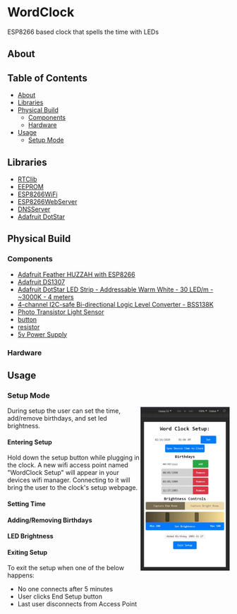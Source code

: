 # WordClock
ESP8266 based clock that spells the time with LEDs

## About

## Table of Contents

- [About](#about)
- [Libraries](#libraries)
- [Physical Build](#physical-build)
  * [Components](#components)
  * [Hardware](#hardware)
- [Usage](#usage)
  * [Setup Mode](#setup-mode)

## Libraries
- [RTClib](https://github.com/adafruit/RTClib)
- [EEPROM](https://www.arduino.cc/en/Reference/EEPROM)
- [ESP8266WiFi](https://arduino-esp8266.readthedocs.io/en/latest/esp8266wifi/readme.html)
- [ESP8266WebServer](https://github.com/esp8266/Arduino/tree/master/libraries/ESP8266WebServer)
- [DNSServer](https://github.com/esp8266/Arduino/tree/master/libraries/DNSServer)
- [Adafruit DotStar](https://github.com/adafruit/Adafruit_DotStar)
## Physical Build
### Components
- [Adafruit Feather HUZZAH with ESP8266](https://www.adafruit.com/product/2821)
- [Adafruit DS1307](https://www.adafruit.com/product/3296)
- [Adafruit DotStar LED Strip - Addressable Warm White - 30 LED/m - ~3000K - 4 meters](https://www.adafruit.com/product/2435?length=4)
- [4-channel I2C-safe Bi-directional Logic Level Converter - BSS138K](https://www.adafruit.com/product/757)
- [Photo Transistor Light Sensor](https://www.adafruit.com/product/2831)
- [button]()
- [resistor]()
- [5v Power Supply]()
### Hardware

## Usage
### Setup Mode
<img align="right" width="40%" height="auto" src="https://github.com/ben-esler/WordClock/blob/master/HTML%20Testing/example.jpg">
During setup the user can set the time, add/remove birthdays, and set led brightness.

#### Entering Setup
Hold down the setup button while plugging in the clock. A new wifi access point named "WordClock Setup" will appear in your devices wifi manager. Connecting to it will bring the user to the clock's setup webpage.

#### Setting Time
#### Adding/Removing Birthdays
#### LED Brightness
#### Exiting Setup
To exit the setup when one of the below happens:  
- No one connects after 5 minutes
- User clicks End Setup button
- Last user disconnects from Access Point
